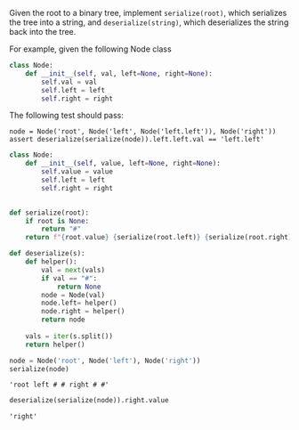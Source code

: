 Given the root to a binary tree, implement `serialize(root)`, which serializes the tree into a string, and `deserialize(string)`, which deserializes the string back into the tree.

For example, given the following Node class

```python
class Node:
    def __init__(self, val, left=None, right=None):
        self.val = val
        self.left = left
        self.right = right
```

The following test should pass:

```
node = Node('root', Node('left', Node('left.left')), Node('right'))
assert deserialize(serialize(node)).left.left.val == 'left.left'

```


```python
class Node:
    def __init__(self, value, left=None, right=None):
        self.value = value
        self.left = left
        self.right = right
    

def serialize(root):
    if root is None:
        return "#"
    return f"{root.value} {serialize(root.left)} {serialize(root.right)}"

def deserialize(s):
    def helper():
        val = next(vals)
        if val == "#":
            return None
        node = Node(val)
        node.left= helper()
        node.right = helper()
        return node
    
    vals = iter(s.split())
    return helper()
```


```python
node = Node('root', Node('left'), Node('right'))
serialize(node)
```




    'root left # # right # #'




```python
deserialize(serialize(node)).right.value
```




    'right'


